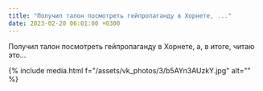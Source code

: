 ```yaml
---
title: "Получил талон посмотреть гейпропаганду в Хорнете, ..."
date: 2023-02-20 06:01:00 +0300
---
```


Получил талон посмотреть гейпропаганду в Хорнете, а, в итоге, читаю это...

{% include media.html f="/assets/vk_photos/3/b5AYn3AUzkY.jpg" alt="" %}
